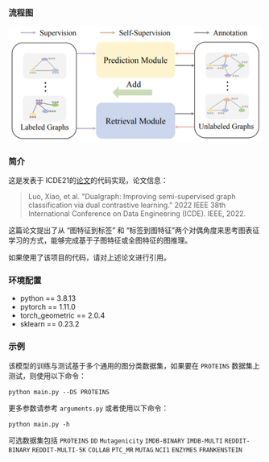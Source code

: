 ### 流程图

![DualGraph](DualGraph.png)

### 简介

这是发表于 ICDE21的[论文](https://ieeexplore.ieee.org/abstract/document/9835533)的代码实现，论文信息：

> Luo, Xiao, et al. "Dualgraph: Improving semi-supervised graph classification via dual contrastive learning." 2022 IEEE 38th International Conference on Data Engineering (ICDE). IEEE, 2022.

这篇论文提出了从 “图特征到标签” 和 “标签到图特征”两个对偶角度来思考图表征学习的方式，能够完成基于子图特征或全图特征的图推理。

如果使用了该项目的代码，请对上述论文进行引用。

### 环境配置
- python == 3.8.13
- pytorch == 1.11.0 
- torch_geometric == 2.0.4
- sklearn == 0.23.2

### 示例
该模型的训练与测试基于多个通用的图分类数据集，如果要在  `PROTEINS`  数据集上测试，则使用以下命令：
```shell
python main.py --DS PROTEINS
```
更多参数请参考 `arguments.py` 或者使用以下命令：
```shell
python main.py -h
```

可选数据集包括 `PROTEINS` `DD` `Mutagenicity` `IMDB-BINARY` `IMDB-MULTI` `REDDIT-BINARY` `REDDIT-MULTI-5K` `COLLAB` `PTC_MR` `MUTAG` `NCI1` `ENZYMES` `FRANKENSTEIN`
